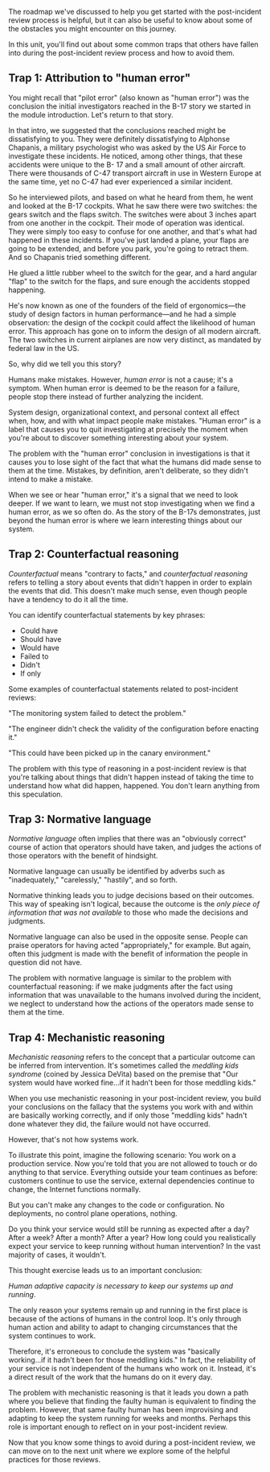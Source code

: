 The roadmap we've discussed to help you get started with the post-incident
review process is helpful, but it can also be useful to know about some of
the obstacles you might encounter on this journey.

In this unit, you'll find out about some common traps that others have
fallen into during the post-incident review process and how to avoid them.

## Trap 1: Attribution to "human error"

You might recall that "pilot error" (also known as "human error") was the
conclusion the initial investigators reached in the B-17 story we started
in the module introduction. Let's return to that story.

In that intro, we suggested that the conclusions reached might be
dissatisfying to you. They were definitely dissatisfying to Alphonse
Chapanis, a military psychologist who was asked by the US Air Force to
investigate these incidents. He noticed, among other things, that these
accidents were unique to the B- 17 and a small amount of other aircraft.
There were thousands of C-47 transport aircraft in use in Western Europe at
the same time, yet no C-47 had ever experienced a similar incident.

So he interviewed pilots, and based on what he heard from them, he
went and looked at the B-17 cockpits. What he saw there were two switches:
the gears switch and the flaps switch. The switches were about 3 inches
apart from one another in the cockpit. Their mode of operation was
identical. They were simply too easy to confuse for one another, and that's
what had happened in these incidents. If you've just landed a plane, your
flaps are going to be extended, and before you park, you're going to
retract them. And so Chapanis tried something different.

He glued a little rubber wheel to the switch for the gear, and a hard
angular "flap" to the switch for the flaps, and sure enough the accidents
stopped happening.

He's now known as one of the founders of the field of ergonomics—the study
of design factors in human performance—and he had a simple
observation: the design of the cockpit could affect the likelihood of
human error. This approach has gone on to inform the design of all modern
aircraft. The two switches in current airplanes are now very distinct, as
mandated by federal law in the US.

So, why did we tell you this story?

Humans make mistakes. However, _human error_ is not a cause; it's a
symptom. When human error is deemed to be the reason for a failure, people
stop there instead of further analyzing the incident.

System design, organizational context, and personal context all effect
when, how, and with what impact people make mistakes. "Human error" is a
label that causes you to quit investigating at precisely the moment when
you're about to discover something interesting about your system.

The problem with the "human error" conclusion in investigations is that it
causes you to lose sight of the fact that what the humans did made sense to
them at the time. Mistakes, by definition, aren't deliberate, so they
didn't intend to make a mistake.

When we see or hear "human error," it's a signal that we need to look
deeper. If we want to learn, we must not stop investigating when we find a
human error, as we so often do. As the story of the B-17s demonstrates,
just beyond the human error is where we learn interesting things about our
system.

## Trap 2: Counterfactual reasoning

_Counterfactual_ means "contrary to facts," and _counterfactual reasoning_
refers to telling a story about events that didn't happen in order to
explain the events that did. This doesn't make much sense, even though
people have a tendency to do it all the time.

You can identify counterfactual statements by key phrases:

- Could have
- Should have
- Would have
- Failed to
- Didn't
- If only

Some examples of counterfactual statements related to post-incident
reviews:

"The monitoring system failed to detect the problem."

"The engineer didn't check the validity of the configuration before
enacting it."

"This could have been picked up in the canary environment."

The problem with this type of reasoning in a post-incident review is that
you're talking about things that didn't happen instead of taking the time
to understand how what did happen, happened. You don't learn anything from
this speculation.

## Trap 3: Normative language

_Normative language_ often implies that there was an "obviously correct"
course of action that operators should have taken, and judges the actions of
those operators with the benefit of hindsight.

Normative language can usually be identified by adverbs such as
"inadequately," "carelessly," "hastily", and so forth.

Normative thinking leads you to judge decisions based on their outcomes.
This way of speaking isn't logical, because the outcome is the _only piece
of information that was not available_ to those who made the decisions and
judgments.

Normative language can also be used in the opposite sense. People can
praise operators for having acted "appropriately," for example. But again,
often this judgment is made with the benefit of information the people in
question did not have.

The problem with normative language is similar to the problem with
counterfactual reasoning: if we make judgments after the fact using
information that was unavailable to the humans involved during the
incident, we neglect to understand how the actions of the operators
made sense to them at the time.

## Trap 4: Mechanistic reasoning

_Mechanistic reasoning_ refers to the concept that a particular outcome can
be inferred from intervention. It's sometimes called the _meddling kids
syndrome_ (coined by Jessica DeVita) based on the premise that "Our system
would have worked fine...if it hadn't been for those meddling kids."

When you use mechanistic reasoning in your post-incident review, you build
your conclusions on the fallacy that the systems you work with and within
are basically working correctly, and if only those "meddling kids" hadn't
done whatever they did, the failure would not have occurred.

However, that's not how systems work.

To illustrate this point, imagine the following scenario: You work on a
production service. Now you're told that you are not allowed to touch or do
anything to that service. Everything outside your team continues as before: customers continue to use the service, external dependencies continue to
change, the Internet functions normally.

But you can't make any changes to the code or configuration. No
deployments, no control plane operations, nothing.

Do you think your service would still be running as expected after a day?
After a week? After a month? After a year? How long could you realistically
expect your service to keep running without human intervention? In the vast
majority of cases, it wouldn't.

This thought exercise leads us to an important conclusion:

_Human adaptive capacity is necessary to keep our systems up and running_.

The only reason your systems remain up and running in the first place is
because of the actions of humans in the control loop. It's only through
human action and ability to adapt to changing circumstances that the system
continues to work.

Therefore, it's erroneous to conclude the system was "basically working...if it hadn't been for those meddling kids." In fact, the reliability of
your service is not independent of the humans who work on it. Instead, it's
a direct result of the work that the humans do on it every day.

The problem with mechanistic reasoning is that it leads you down a path
where you believe that finding the faulty human is equivalent to finding
the problem. However, that same faulty human has been improvising and
adapting to keep the system running for weeks and months. Perhaps this role
is important enough to reflect on in your post-incident review.

Now that you know some things to avoid during a post-incident review, we
can move on to the next unit where we explore some of the helpful practices
for those reviews.

